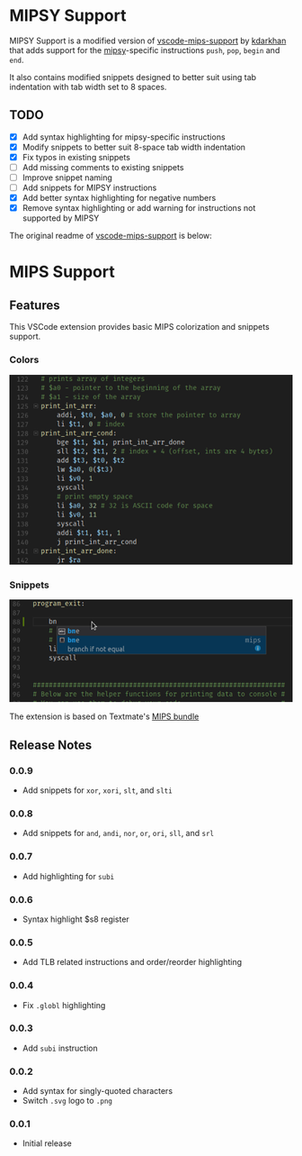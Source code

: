 # MIPSY Support

MIPSY Support is a modified version of [vscode-mips-support](https://github.com/kdarkhan/vscode-mips-support) by [kdarkhan](https://github.com/kdarkhan) that adds support for the [mipsy](https://github.com/insou22/mipsy)-specific instructions `push`, `pop`, `begin` and `end`.

It also contains modified snippets designed to better suit using tab indentation with tab width set to 8 spaces.

## TODO

- [x] Add syntax highlighting for mipsy-specific instructions
- [X] Modify snippets to better suit 8-space tab width indentation
- [X] Fix typos in existing snippets
- [ ] Add missing comments to existing snippets
- [ ] Improve snippet naming
- [ ] Add snippets for MIPSY instructions
- [X] Add better syntax highlighting for negative numbers
- [X] Remove syntax highlighting or add warning for instructions not supported by MIPSY

The original readme of [vscode-mips-support](https://github.com/kdarkhan/vscode-mips-support) is below:

# MIPS Support

## Features

This VSCode extension provides basic MIPS colorization and snippets support.

### Colors

![colors](images/vscode-mips-colors.png)

### Snippets

![snippets](images/vscode-mips-snippets.png)

The extension is based on Textmate's [MIPS bundle](https://github.com/textmate/mips.tmbundle)

## Release Notes

### 0.0.9

- Add snippets for `xor`, `xori`, `slt`, and `slti`

### 0.0.8

- Add snippets for `and`, `andi`, `nor`, `or`, `ori`, `sll`, and `srl`

### 0.0.7

- Add highlighting for `subi`

### 0.0.6

- Syntax highlight $s8 register

### 0.0.5

- Add TLB related instructions and order/reorder highlighting

### 0.0.4

- Fix `.globl` highlighting

### 0.0.3

- Add `subi` instruction

### 0.0.2

- Add syntax for singly-quoted characters
- Switch `.svg` logo to `.png`

### 0.0.1

- Initial release
